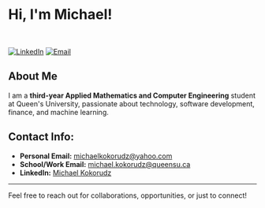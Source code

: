 # Hi, I'm Michael! 

<br/>

[![LinkedIn](https://img.shields.io/badge/LinkedIn-Connect-blue?logo=linkedin)](https://www.linkedin.com/in/michaelkokorudz/)
[![Email](https://img.shields.io/badge/Email-Contact%20Me-c14438?logo=mail)](mailto:michael.kokorudz@queensu.ca.ca)

## About Me

I am a **third-year Applied Mathematics and Computer Engineering** student at Queen's University, passionate about technology, software development, finance, and machine learning. 


## Contact Info:

- **Personal Email:** [michaelkokorudz@yahoo.com](mailto:michaelkokorudz@yahoo.com)
- **School/Work Email:** [michael.kokorudz@queensu.ca](mailto:michael.kokorudz@queensu.ca)
- **LinkedIn:** [Michael Kokorudz](https://www.linkedin.com/in/michaelkokorudz/)

---

Feel free to reach out for collaborations, opportunities, or just to connect!

